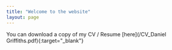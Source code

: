 ```yaml
---
title: "Welcome to the website"
layout: page
---
```


  
   

  
  
You can download a copy of my CV / Resume [here](/CV_Daniel Griffiths.pdf){:target="_blank"} 

<!-- or [file download]({{ site.url }}/assets/CV_Daniel Griffiths.pdf) -->



